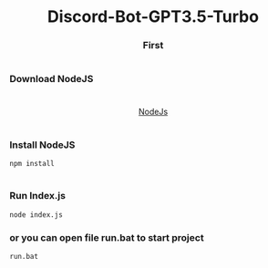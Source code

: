 <h1 align="center">Discord-Bot-GPT3.5-Turbo</h1>
<h3 align="center">First</h3>

#

### Download NodeJS

#
<div align="center">
  <a href="https://nodejs.org/dist/v18.16.0/node-v18.16.0-x64.msi" target="_blank"> NodeJs</a>
</div>

#

### Install NodeJS

```ws
npm install
```

#

### Run Index.js

```ws
node index.js 
```
### or you can open file run.bat to start project
```ws
run.bat
```
